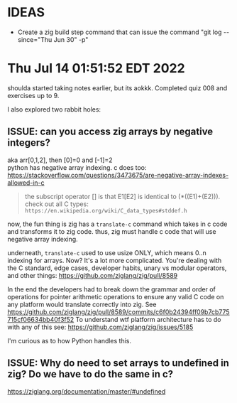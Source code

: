 # IDEAS
- Create a zig build step command that can issue the command "git log --since="Thu Jun 30" -p"


# Thu Jul 14 01:51:52 EDT 2022
shoulda started taking notes earlier, but its aokkk.
Completed quiz 008 and exercises up to 9.

I also explored two rabbit holes:

## ISSUE: can you access zig arrays by negative integers?
aka arr[0,1,2], then [0]=0 and [-1]=2  
python has negative array indexing.
c does too: https://stackoverflow.com/questions/3473675/are-negative-array-indexes-allowed-in-c
> the subscript operator [] is that E1[E2] is identical to (*((E1)+(E2))).
check out all C types: `https://en.wikipedia.org/wiki/C_data_types#stddef.h`

now, the fun thing is zig has a `translate-c` command which takes in c code and transforms it to zig code. thus, zig must handle c code that will use negative array indexing.

underneath, `translate-c` used to use usize ONLY, which means 0..n indexing for arrays. Now? It's a lot more complicated. You're dealing with the C standard, edge cases, developer habits, unary vs modular operators, and other things: https://github.com/ziglang/zig/pull/8589

In the end the developers had to break down the grammar and order of operations for pointer arithmetic operations to ensure any valid C code on any platform would translate correctly into zig. See https://github.com/ziglang/zig/pull/8589/commits/c6f0b24394ff09b7cb775715cf06634bb40f3f52
To understand wtf platform architecture has to do with any of this see: https://github.com/ziglang/zig/issues/5185

I'm curious as to how Python handles this. 

## ISSUE: Why do need to set arrays to undefined in zig? Do we have to do the same in c?
https://ziglang.org/documentation/master/#undefined
